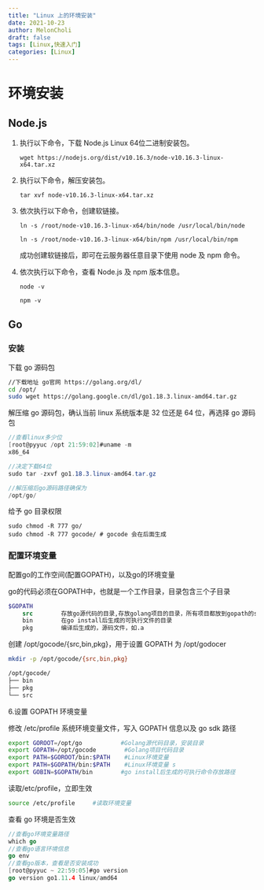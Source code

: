 ```yaml
---
title: "Linux 上的环境安装"
date: 2021-10-23
author: MelonCholi
draft: false
tags: [Linux,快速入门]
categories: [Linux]
---
```


# 环境安装

## Node.js

1. 执行以下命令，下载 Node.js Linux 64位二进制安装包。

    ```
    wget https://nodejs.org/dist/v10.16.3/node-v10.16.3-linux-x64.tar.xz
    ```

2. 执行以下命令，解压安装包。

    ```
    tar xvf node-v10.16.3-linux-x64.tar.xz
    ```

3. 依次执行以下命令，创建软链接。

    ```
    ln -s /root/node-v10.16.3-linux-x64/bin/node /usr/local/bin/node
    ```

    ```
    ln -s /root/node-v10.16.3-linux-x64/bin/npm /usr/local/bin/npm
    ```

    成功创建软链接后，即可在云服务器任意目录下使用 node 及 npm 命令。

4. 依次执行以下命令，查看 Node.js 及 npm 版本信息。

    ```
    node -v
    ```

    ```
    npm -v
    ```

## Go

### 安装

下载 go 源码包

```bash
//下载地址 go官网 https://golang.org/dl/
cd /opt/
sudo wget https://golang.google.cn/dl/go1.18.3.linux-amd64.tar.gz
```

解压缩 go 源码包，确认当前 linux 系统版本是 32 位还是 64 位，再选择 go 源码包

```csharp
//查看linux多少位
[root@pyyuc /opt 21:59:02]#uname -m
x86_64

//决定下载64位
sudo tar -zxvf go1.18.3.linux-amd64.tar.gz

//解压缩后go源码路径确保为
/opt/go/
```

给予 go 目录权限

```shell
sudo chmod -R 777 go/
sudo chmod -R 777 gocode/ # gocode 会在后面生成
```

### 配置环境变量

配置go的工作空间(配置GOPATH)，以及go的环境变量

go的代码必须在GOPATH中，也就是一个工作目录，目录包含三个子目录

```scss
$GOPATH
    src        存放go源代码的目录,存放golang项目的目录，所有项目都放到gopath的src目录下
    bin        在go install后生成的可执行文件的目录
    pkg        编译后生成的，源码文件，如.a
```

创建 /opt/gocode/{src,bin,pkg}，用于设置 GOPATH 为 /opt/godocer

```bash
mkdir -p /opt/gocode/{src,bin,pkg}

/opt/gocode/
├── bin
├── pkg
└── src
```

6.设置 GOPATH 环境变量

修改 /etc/profile 系统环境变量文件，写入 GOPATH 信息以及 go sdk 路径

```bash
export GOROOT=/opt/go           #Golang源代码目录，安装目录
export GOPATH=/opt/gocode        #Golang项目代码目录
export PATH=$GOROOT/bin:$PATH    #Linux环境变量
export PATH=$GOPATH/bin:$PATH    #Linux环境变量 s
export GOBIN=$GOPATH/bin        #go install后生成的可执行命令存放路径
```

读取/etc/profile，立即生效

```bash
source /etc/profile     #读取环境变量
```

查看 go 环境是否生效

```go
//查看go环境变量路径
which go
//查看go语言环境信息
go env
//查看go版本，查看是否安装成功
[root@pyyuc ~ 22:59:05]#go version
go version go1.11.4 linux/amd64
```
